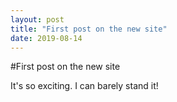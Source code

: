 ```yaml
---
layout: post
title: "First post on the new site"
date: 2019-08-14
---
```


#First post on the new site

It's so exciting. I can barely stand it! 
